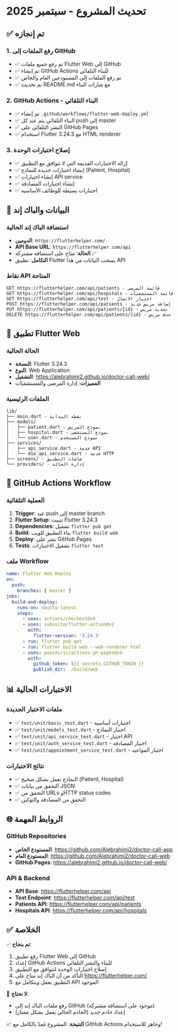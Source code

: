 # تحديث المشروع - سبتمبر 2025

## ✅ تم إنجازه

### 1. رفع الملفات إلى GitHub
- ✅ تم رفع جميع ملفات Flutter Web إلى GitHub
- ✅ تم إنشاء GitHub Actions للبناء التلقائي
- ✅ تم رفع الملفات إلى المستودعين العام والخاص
- ✅ تم تحديث README.md مع شارات البناء

### 2. GitHub Actions - البناء التلقائي
- ✅ تم إنشاء `.github/workflows/flutter-web-deploy.yml`
- ✅ البناء التلقائي يتم عند كل push إلى master
- ✅ النشر التلقائي على GitHub Pages
- ✅ استخدام Flutter 3.24.3 مع HTML renderer

### 3. إصلاح اختبارات الوحدة
- ✅ إزالة الاختبارات القديمة التي لا تتوافق مع التطبيق
- ✅ إنشاء اختبارات جديدة للنماذج (Patient, Hospital)
- ✅ إنشاء اختبارات API service
- ✅ إنشاء اختبارات المصادقة
- ✅ اختبارات بسيطة للوظائف الأساسية

## 🎯 البيانات والباك إند

### استضافة الباك إند الحالية
- **الدومين**: `https://flutterhelper.com/`
- **API Base URL**: `https://flutterhelper.com/api`
- **الحالة**: متاح على استضافة مشتركة ✅
- **التكامل**: تطبيق Flutter يسحب البيانات من هذا API

### نقاط API المتاحة
```
GET https://flutterhelper.com/api/patients - قائمة المرضى
GET https://flutterhelper.com/api/hospitals - قائمة المستشفيات
GET https://flutterhelper.com/api/test - اختبار الاتصال
POST https://flutterhelper.com/api/patients - إضافة مريض جديد
PUT https://flutterhelper.com/api/patients/{id} - تحديث مريض
DELETE https://flutterhelper.com/api/patients/{id} - حذف مريض
```

## 📱 تطبيق Flutter Web

### الحالة الحالية
- **النسخة**: Flutter 3.24.3
- **النوع**: Web Application
- **التشغيل**: https://alebrahimi2.github.io/doctor-call-web/
- **المميزات**: إدارة المرضى والمستشفيات

### الملفات الرئيسية
```
lib/
├── main.dart - نقطة البداية
├── models/
│   ├── patient.dart - نموذج المريض
│   ├── hospital.dart - نموذج المستشفى
│   └── user.dart - نموذج المستخدم
├── services/
│   ├── api_service.dart - خدمة API
│   └── dio_api_service.dart - خدمة HTTP
├── screens/ - شاشات التطبيق
└── providers/ - إدارة الحالة
```

## 🔄 GitHub Actions Workflow

### العملية التلقائية
1. **Trigger**: عند push إلى master branch
2. **Flutter Setup**: تثبيت Flutter 3.24.3
3. **Dependencies**: تشغيل `flutter pub get`
4. **Build**: بناء التطبيق للويب `flutter build web`
5. **Deploy**: نشر على GitHub Pages
6. **Tests**: تشغيل الاختبارات `flutter test`

### ملف Workflow
```yaml
name: Flutter Web Deploy
on:
  push:
    branches: [ master ]
jobs:
  build-and-deploy:
    runs-on: ubuntu-latest
    steps:
      - uses: actions/checkout@v4
      - uses: subosito/flutter-action@v2
        with:
          flutter-version: '3.24.3'
      - run: flutter pub get
      - run: flutter build web --web-renderer html
      - uses: peaceiris/actions-gh-pages@v4
        with:
          github_token: ${{ secrets.GITHUB_TOKEN }}
          publish_dir: ./build/web
```

## 📊 الاختبارات الحالية

### ملفات الاختبار الجديدة
- ✅ `test/unit/basic_test.dart` - اختبارات أساسية
- ✅ `test/unit/models_test.dart` - اختبار النماذج
- ✅ `test/unit/api_service_test.dart` - اختبار API
- ✅ `test/unit/auth_service_test.dart` - اختبار المصادقة
- ✅ `test/unit/appointment_service_test.dart` - اختبار المواعيد

### نتائج الاختبارات
- ✅ النماذج تعمل بشكل صحيح (Patient, Hospital)
- ✅ التحقق من بيانات JSON
- ✅ التحقق من URLs وHTTP status codes
- ✅ التحقق من المصادقة والتوكين

## 🌐 الروابط المهمة

### GitHub Repositories
- **المستودع الخاص**: https://github.com/Alebrahimi2/doctor-call-app
- **المستودع العام**: https://github.com/Alebrahimi2/doctor-call-web
- **GitHub Pages**: https://alebrahimi2.github.io/doctor-call-web/

### API & Backend
- **API Base**: https://flutterhelper.com/api
- **Test Endpoint**: https://flutterhelper.com/api/test
- **Patients API**: https://flutterhelper.com/api/patients
- **Hospitals API**: https://flutterhelper.com/api/hospitals

## ✅ الخلاصة

✅ **تم بنجاح**:
1. رفع تطبيق Flutter Web إلى GitHub
2. إعداد GitHub Actions للبناء والنشر التلقائي
3. إصلاح اختبارات الوحدة لتتوافق مع التطبيق
4. التأكد من أن الباك إند متاح على https://flutterhelper.com/
5. التطبيق يعمل ويتكامل مع API الموجود

🎯 **لا نحتاج**:
- رفع ملفات الباك إند إلى GitHub (موجود على استضافة مشتركة)
- إعداد خادم جديد (الخادم الحالي يعمل بشكل ممتاز)

📈 **النتيجة**:
المشروع مُعدّ بالكامل مع GitHub Actions وجاهز للاستخدام!